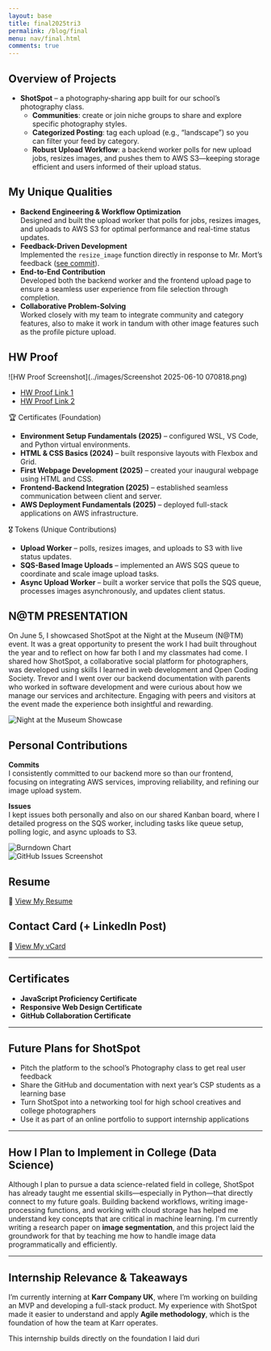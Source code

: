 ```yaml
---
layout: base
title: final2025tri3
permalink: /blog/final
menu: nav/final.html
comments: true
---
```

## Overview of Projects
- **ShotSpot** – a photography‐sharing app built for our school’s photography class.  
  - **Communities**: create or join niche groups to share and explore specific photography styles.  
  - **Categorized Posting**: tag each upload (e.g., “landscape”) so you can filter your feed by category.  
  - **Robust Upload Workflow**: a backend worker polls for new upload jobs, resizes images, and pushes them to AWS S3—keeping storage efficient and users informed of their upload status.  

## My Unique Qualities
- **Backend Engineering & Workflow Optimization**  
  Designed and built the upload worker that polls for jobs, resizes images, and uploads to AWS S3 for optimal performance and real-time status updates.  
- **Feedback-Driven Development**  
  Implemented the `resize_image` function directly in response to Mr. Mort’s feedback ([see commit](https://github.com/Tvick22/ShotSpot-Backend/commit/aea36b72322328fc423b83c3fb17e65491f0ef6c)).  
- **End-to-End Contribution**  
  Developed both the backend worker and the frontend upload page to ensure a seamless user experience from file selection through completion.  
- **Collaborative Problem-Solving**  
  Worked closely with my team to integrate community and category features, also to make it work in tandum with other image features such as the profile picture upload.

## HW Proof
![HW Proof Screenshot](../images/Screenshot 2025-06-10 070818.png)

- [HW Proof Link 1]()  
- [HW Proof Link 2]()

🏆 Certificates (Foundation)
- **Environment Setup Fundamentals (2025)** – configured WSL, VS Code, and Python virtual environments.  
- **HTML & CSS Basics (2024)** – built responsive layouts with Flexbox and Grid.  
- **First Webpage Development (2025)** – created your inaugural webpage using HTML and CSS.  
- **Frontend-Backend Integration (2025)** – established seamless communication between client and server.  
- **AWS Deployment Fundamentals (2025)** – deployed full-stack applications on AWS infrastructure.

🎖️ Tokens (Unique Contributions)
- **Upload Worker** – polls, resizes images, and uploads to S3 with live status updates.   
- **SQS-Based Image Uploads** – implemented an AWS SQS queue to coordinate and scale image upload tasks.  
- **Async Upload Worker** – built a worker service that polls the SQS queue, processes images asynchronously, and updates client status.


## N@TM PRESENTATION
On June 5, I showcased ShotSpot at the Night at the Museum (N@TM) event. It was a great opportunity to present the work I had built throughout the year and to reflect on how far both I and my classmates had come. I shared how ShotSpot, a collaborative social platform for photographers, was developed using skills I learned in web development and Open Coding Society. Trevor and I went over our backend documentation with parents who worked in software development and were curious about how we manage our services and architecture. Engaging with peers and visitors at the event made the experience both insightful and rewarding.

![Night at the Museum Showcase](../images/natm.jpg)

## Personal Contributions

**Commits**  
I consistently committed to our backend more so than our frontend, focusing on integrating AWS services, improving reliability, and refining our image upload system.

**Issues**  
I kept issues both personally and also on our shared Kanban board, where I detailed progress on the SQS worker, including tasks like queue setup, polling logic, and async uploads to S3.

![Burndown Chart](../images/burndown.png)  
![GitHub Issues Screenshot](../images/issues.png)

 ## Resume  
🔗 [View My Resume](https://docs.google.com/document/d/1rjRZZRptBc26ZEOCYlAkTA7NYrlvtRhjLNShEbvu4Mk/edit?usp=sharing)

## Contact Card (+ LinkedIn Post)  
🔗 [View My vCard]()

---

## Certificates
- **JavaScript Proficiency Certificate**  
- **Responsive Web Design Certificate**  
- **GitHub Collaboration Certificate**

---

## Future Plans for ShotSpot  
- Pitch the platform to the school’s Photography class to get real user feedback  
- Share the GitHub and documentation with next year’s CSP students as a learning base  
- Turn ShotSpot into a networking tool for high school creatives and college photographers  
- Use it as part of an online portfolio to support internship applications  

---

## How I Plan to Implement in College (Data Science)  
Although I plan to pursue a data science-related field in college, ShotSpot has already taught me essential skills—especially in Python—that directly connect to my future goals. Building backend workflows, writing image-processing functions, and working with cloud storage has helped me understand key concepts that are critical in machine learning. I'm currently writing a research paper on **image segmentation**, and this project laid the groundwork for that by teaching me how to handle image data programmatically and efficiently.

---

## Internship Relevance & Takeaways  
I’m currently interning at **Karr Company UK**, where I’m working on building an MVP and developing a full-stack product. My experience with ShotSpot made it easier to understand and apply **Agile methodology**, which is the foundation of how the team at Karr operates.  

This internship builds directly on the foundation I laid duri
 
